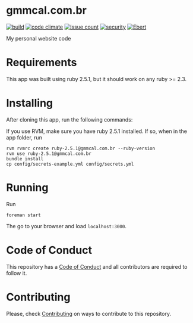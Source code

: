 gmmcal.com.br
=============

[![build](https://travis-ci.org/gmmcal/gmmcal.com.br.svg?branch=master)](https://travis-ci.org/gmmcal/gmmcal.com.br)
[![code climate](https://codeclimate.com/github/gmmcal/gmmcal.com.br/badges/gpa.svg)](https://codeclimate.com/github/gmmcal/gmmcal.com.br)
[![issue count](https://codeclimate.com/github/gmmcal/gmmcal.com.br/badges/issue_count.svg)](https://codeclimate.com/github/gmmcal/gmmcal.com.br)
[![security](https://hakiri.io/github/gmmcal/gmmcal.com.br/master.svg)](https://hakiri.io/github/gmmcal/gmmcal.com.br/master)
[![Ebert](https://ebertapp.io/github/gmmcal/gmmcal.com.br.svg)](https://ebertapp.io/github/gmmcal/gmmcal.com.br)

My personal website code

# Requirements

This app was built using ruby 2.5.1, but it should work on any ruby >= 2.3.

# Installing

After cloning this app, run the following commands:

If you use RVM, make sure you have ruby 2.5.1 installed. If so, when in the app folder, run

```
rvm rvmrc create ruby-2.5.1@gmmcal.com.br --ruby-version
rvm use ruby-2.5.1@gmmcal.com.br
bundle install
cp config/secrets-example.yml config/secrets.yml
```

# Running

Run

```
foreman start
```

The go to your browser and load `localhost:3000`.

# Code of Conduct

This repository has a [Code of Conduct](CODE_OF_CONDUCT.md) and all contributors are required to follow it.

# Contributing

Please, check [Contributing](.github/CONTRIBUTING.md) on ways to contribute to this repository.
